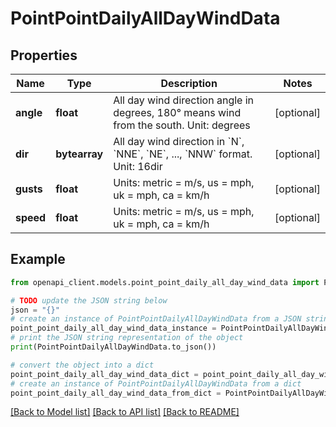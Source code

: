 # PointPointDailyAllDayWindData


## Properties

Name | Type | Description | Notes
------------ | ------------- | ------------- | -------------
**angle** | **float** | All day wind direction angle in degrees, 180° means wind from the south. Unit: degrees | [optional] 
**dir** | **bytearray** | All day wind direction in &#x60;N&#x60;, &#x60;NNE&#x60;, &#x60;NE&#x60;, ..., &#x60;NNW&#x60; format. Unit: 16dir | [optional] 
**gusts** | **float** | Units: metric &#x3D; m/s, us &#x3D; mph, uk &#x3D; mph, ca &#x3D; km/h | [optional] 
**speed** | **float** | Units: metric &#x3D; m/s, us &#x3D; mph, uk &#x3D; mph, ca &#x3D; km/h | [optional] 

## Example

```python
from openapi_client.models.point_point_daily_all_day_wind_data import PointPointDailyAllDayWindData

# TODO update the JSON string below
json = "{}"
# create an instance of PointPointDailyAllDayWindData from a JSON string
point_point_daily_all_day_wind_data_instance = PointPointDailyAllDayWindData.from_json(json)
# print the JSON string representation of the object
print(PointPointDailyAllDayWindData.to_json())

# convert the object into a dict
point_point_daily_all_day_wind_data_dict = point_point_daily_all_day_wind_data_instance.to_dict()
# create an instance of PointPointDailyAllDayWindData from a dict
point_point_daily_all_day_wind_data_from_dict = PointPointDailyAllDayWindData.from_dict(point_point_daily_all_day_wind_data_dict)
```
[[Back to Model list]](../README.md#documentation-for-models) [[Back to API list]](../README.md#documentation-for-api-endpoints) [[Back to README]](../README.md)


